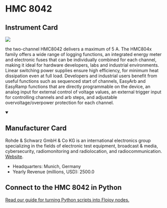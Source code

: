 
# HMC 8042

## Instrument Card

<img src="https://v5.airtableusercontent.com/v1/19/19/1691539200000/j__Dybehfo7p1xGdjaberg/G5hcludw9WNPbEbFOF_SEGr3ldP9uYb5rtT0CeBSHlgcgg4gdNXIOmvzhc6_U0wyd4-f54dwzn_CXwYzZJjiUoabQRwNBLJrfU0CuMgzJoK_CaX0fTEIcVBjJ8vVcAqLUSWzoH0YSmD0BjEyeAFRoo8wWk3p9kp-IBvQYEyXuv4/N8iCV13qwf9cM3PFZtBQrbAOjItaZ8s8JHfZt3-vFBo"/>
<p>the two-channel HMC8042 delivers a maximum of 5 A. The HMC804x family offers a wide range of logging functions, an integrated energy meter and electronic fuses that can be individually combined for each channel, making it ideal for hardware developers, labs and industrial environments. Linear switching power supplies ensure high efficiency, for minimum heat dissipation even at full load. Developers and industrial users benefit from useful functions such as sequenced start of channels, EasyArb and EasyRamp functions that are directly programmable on the device, an analog input for external control of voltage values, an external trigger input for controlling channels and arb steps, and adjustable overvoltage/overpower protection for each channel.</p>

<details open>
<summary><h2>Manufacturer Card</h2></summary>

Rohde & Schwarz GmbH & Co KG is an international electronics group specializing in the fields of electronic test equipment, broadcast & media, cybersecurity, radiomonitoring and radiolocation, and radiocommunication. <a href="https://www.rohde-schwarz.com/ca/home_48230.html">Website</a>.

<ul>
  <li>Headquarters: Munich, Germany</li>
  <li>Yearly Revenue (millions, USD): 2500.0</li>
</ul>
</details>

## Connect to the HMC 8042 in Python

[Read our guide for turning Python scripts into Flojoy nodes.](https://docs.flojoy.ai/custom-nodes/creating-custom-node/)



